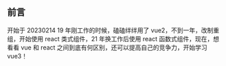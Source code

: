 ## 前言

开始于 20230214
19 年刚工作的时候，磕磕绊绊用了 vue2，不到一年，改制重组，开始使用 react 类式组件，21 年换工作后使用 react 函数式组件，现在，想看看 vue 和 react 之间到底有何区别，还可以提高自己的竞争力，开始学习 vue3！
